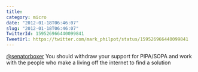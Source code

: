 ```yaml
---
title: 
category: micro
date: "2012-01-18T06:46:07"
slug: "2012-01-18T06:46:07"
TwitterId: 159526966440099841
TweetUrl: https://twitter.com/mark_philpot/status/159526966440099841
---
```


[@senatorboxer](https://twitter.com/senatorboxer) You should withdraw your
support for PIPA/SOPA and work with the people who make a living off the
internet to find a solution
